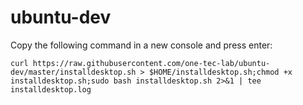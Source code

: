 # ubuntu-dev

Copy the following command in a new console and press enter: 

    curl https://raw.githubusercontent.com/one-tec-lab/ubuntu-dev/master/installdesktop.sh > $HOME/installdesktop.sh;chmod +x installdesktop.sh;sudo bash installdesktop.sh 2>&1 | tee installdesktop.log
    
